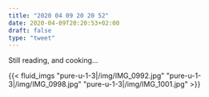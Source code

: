 ```yaml
---
title: "2020 04 09 20 20 52"
date: 2020-04-09T20:20:53+02:00
draft: false
type: "tweet"
---
```

Still reading, and cooking...

{{< fluid_imgs
  "pure-u-1-3|/img/IMG_0992.jpg"
  "pure-u-1-3|/img/IMG_0998.jpg"
  "pure-u-1-3|/img/IMG_1001.jpg" >}}
